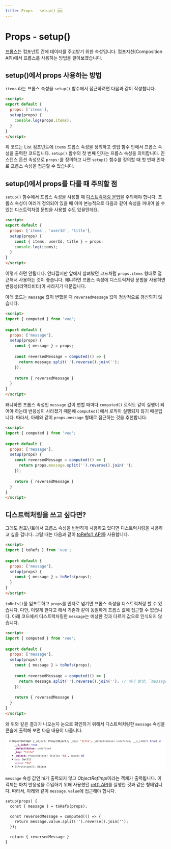 ```yaml
---
title: Props - setup() 🆕
---
```


# Props - setup() <Badge text="Vue 3" />

[프롭스](/vue/props)는 컴포넌트 간에 데이터를 주고받기 위한 속성입니다. 컴포지션(Composition API)에서 프롭스를 사용하는 방법을 알아보겠습니다.

## setup()에서 props 사용하는 방법

`items` 라는 프롭스 속성을 `setup()` 함수에서 접근하려면 다음과 같이 작성합니다.

```html
<script>
export default {
  props: ['items'],
  setup(props) {
    console.log(props.items);
  }
}
</script>
```

위 코드는 List 컴포넌트에 `items` 프롭스 속성을 정의하고 셋업 함수 안에서 프롭스 속성을 출력한 코드입니다. 
`setup()` 함수의 첫 번째 인자는 프롭스 속성을 의미합니다. 인스턴스 옵션 속성으로 `props:`를 정의하고 나면 `setup()` 함수를 정의할 때 첫 번째 인자로 프롭스 속성을 접근할 수 있습니다.

## setup()에서 props를 다룰 때 주의할 점

`setup()` 함수에서 프롭스 속성을 사용할 때 [디스트럭처링 문법](/es6+/destructuring)을 주의해야 합니다. 프롭스 속성이 여러개 정의되어 있을 때 아마 본능적으로 다음과 같이 속성을 꺼내어 쓸 수 있는 디스트럭처링 문법을 사용할 수도 있을텐데요.

```html
<script>
export default {
  props: ['items', 'userId', 'title'],
  setup(props) {
    const { items, userId, title } = props;
    console.log(items);
  }
}
</script>
```

이렇게 하면 안됩니다. 안타깝지만 앞에서 살펴봤던 코드처럼 `props.items` 형태로 접근해서 사용하는 것이 좋습니다. 왜냐하면 프롭스 속성에 디스트럭처링 문법을 사용하면 반응성(리액티비티)이 사라지기 때문입니다. 

아래 코드는 `message` 값이 변했을 때 `reversedMessage` 값이 정상적으로 갱신되지 않습니다.

```html
<script>
import { computed } from 'vue';

export default {
  props: ['message'],
  setup(props) {
    const { message } = props;
    
    const reversedMessage = computed(() => {
      return message.split('').reverse().join('');
    });

    return { reversedMessage }
  }
}
</script>
```

왜냐하면 프롭스 속성인 `message` 값이 변할 때마다 `computed()` 로직도 같이 실행이 되어야 하는데 반응성이 사라졌기 때문에 `computed()`에서 로직이 실행되지 않기 때문입니다. 따라서, 아래와 같이 `props.message` 형태로 접근하는 것을 추천합니다.

```html
<script>
import { computed } from 'vue';

export default {
  props: ['message'],
  setup(props) {
    const reversedMessage = computed(() => {
      return props.message.split('').reverse().join('');
    });

    return { reversedMessage }
  }
}
</script>
```

## 디스트럭처링을 쓰고 싶다면?

그래도 컴포넌트에서 프롭스 속성을 빈번하게 사용하고 있다면 디스트럭처링을 사용하고 싶을 겁니다. 그럴 때는 다음과 같이 [toRefs() API](https://vuejs.org/api/reactivity-utilities.html#torefs)를 사용합니다.

```html
<script>
import { toRefs } from 'vue';

export default {
  props: ['message'],
  setup(props) {
    const { message } = toRefs(props);
  }
}
</script>
```

`toRefs()`를 임포트하고 `props`를 인자로 넘기면 프롭스 속성을 디스트럭처링 할 수 있습니다. 다만, 이렇게 한다고 해서 기존과 같이 동일하게 프롭스 값에 접근할 수 없습니다. 아래 코드에서 디스트럭처링한 `message`는 예상한 것과 다르게 값으로 인식되지 않습니다.

```html
<script>
import { computed } from 'vue';

export default {
  props: ['message'],
  setup(props) {
    const { message } = toRefs(props);
    
    const reversedMessage = computed(() => {
      return message.split('').reverse().join(''); // 에러 발생: `message.split is not a function`
    });

    return { reversedMessage }
  }
}
</script>
```

왜 위와 같은 결과가 나오는지 눈으로 확인하기 위해서 디스트럭처링한 `message` 속성을 콘솔에 출력해 보면 다음 내용이 나옵니다.

![toRefs()로 디스트럭처링 한 프롭스 속성 스펙](./img/afterToRefs.png)

`message` 속성 값인 hi가 출력되지 않고 *ObjectRefImpl*이라는 객체가 출력됩니다. 이 객체는 마치 반응성을 주입하기 위해 사용했던 [ref() API](/reuse/composition.html#ref-소개)를 실행한 것과 같은 형태입니다. 따라서, 아래와 같이 `message.value`에 접근해야 합니다.

```js{5}
setup(props) {
  const { message } = toRefs(props);
  
  const reversedMessage = computed(() => {
    return message.value.split('').reverse().join('');
  });

  return { reversedMessage }
}
```